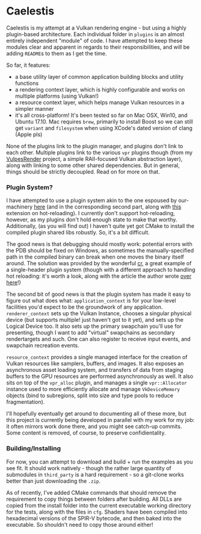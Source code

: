 # Caelestis

Caelestis is my attempt at a Vulkan rendering engine - but using a highly plugin-based architecture. Each individual folder in `plugins` is an almost entirely independent "module" of code. I have attempted to keep these modules clear and apparent in regards to their responsibilities, and will be adding `README`s to them as I get the time. 

So far, it features:
- a base utility layer of common application building blocks and utility functions
- a rendering context layer, which is highly configurable and works on multiple platforms (using Vulkan!)
- a resource context layer, which helps manage Vulkan resources in a simpler manner
- it's all cross-platform! It's been tested so far on Mac OSX, Win10, and Ubuntu 17.10. Mac requires `brew`, primarily to install Boost so we can still get `variant` and `filesystem` when using XCode's dated version of clang (Apple pls)

None of the plugins link to the plugin manager, and plugins don't link to each other. Multiple plugins link to the various `vpr` plugins though (from my [VulpesRender](https://github.com/fuchstraumer/VulpesRender) project, a simple RAII-focused Vulkan abstraction layer), along with linking to some other shared dependencies. But in general, things should be strictly decoupled. Read on for more on that.

### Plugin System?

I have attempted to use a plugin system akin to the one espoused by our-machinery [here](http://ourmachinery.com/post/little-machines-working-together-part-1/) (and in the corresponding second part, along with [this]() extension on hot-reloading). I currently don't support hot-reloading, however, as my plugins don't hold enough state to make that worthy. Additionally, (as you will find out) I haven't quite yet got CMake to install the compiled plugin shared libs robustly. So, it's a bit difficult.

The good news is that debugging should mostly work: potential errors with the PDB should be fixed on Windows, as sometimes the manually-specified path in the compiled binary can break when one moves the binary itself around. The solution was provided by the wonderful [cr](https://github.com/fungos/cr), a great example of a single-header plugin system (though with a different approach to handling hot reloading: it's worth a look, along with the article the author wrote [over here](https://fungos.github.io/blog/2017/11/20/cr.h-a-simple-c-hot-reload-header-only-library/)!)

The second bit of good news is that the plugin system has made it easy to figure out what does what: `application_context` is for your low-level facilities you'd expect to be the groundwork of any application. `renderer_context` sets up the Vulkan Instance, chooses a singular physical device (but supports multiple! just haven't got to it yet), and sets up the Logical Device too. It also sets up the primary swapchain you'll use for presenting, though I want to add "virtual" swapchains as secondary rendertargets and such. One can also register to receive input events, and swapchain recreation events.

`resource_context` provides a single managed interface for the creation of Vulkan resources like samplers, buffers, and images. It also exposes an asynchronous asset loading system, and transfers of data from staging buffers to the GPU resources are performed asynchronously as well. It also sits on top of the `vpr_alloc` plugin, and manages a single `vpr::Allocator` instance used to more efficiently allocate and manage `VkDeviceMemory` objects (bind to subregions, split into size and type pools to reduce fragmentation).

I'll hopefully eventually get around to documenting all of these more, but this project is currently being developed in parallel with my work for my job: it often mirrors work done there, and you might see catch-up commits. Some content is removed, of course, to preserve confidientality. 

### Building/Installing

For now, you can attempt to download and build + run the examples as you see fit. It should work natively - though the rather large quantity of submodules in `third_party` is a hard requirement - so a git-clone works better than just downloading the `.zip`.

As of recently, I've added CMake commands that should remove the requirement to copy things between folders after building. All DLLs are copied from the install folder into the current executable working directory for the tests, along with the files in `cfg`. Shaders have been compiled into hexadecimal versions of the SPIR-V bytecode, and then baked into the executable. So shouldn't need to copy those around either!

